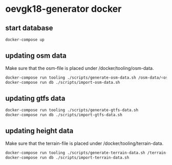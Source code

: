 # oevgk18-generator docker

## start database

``` bash
docker-compose up
```

## updating osm data

Make sure that the osm-file is placed under /docker/tooling/osm-data.


``` bash
docker-compose run tooling ./scripts/generate-osm-data.sh /osm-data/<osm-file>
docker-compose run db ./scripts/import-osm-data.sh
```

## updating gtfs data

``` bash
docker-compose run tooling ./scripts/generate-gtfs-data.sh
docker-compose run db ./scripts/import-gtfs-data.sh
```

## updating height data

Make sure that the terrain-file is placed under /docker/tooling/terrain-data.

``` bash
docker-compose run tooling ./scripts/generate-terrain-data.sh /terrain-data/<terrain-file>
docker-compose run db ./scripts/import-terrain-data.sh

```